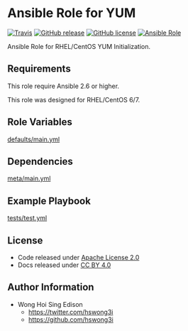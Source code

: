 Ansible Role for YUM
====================

[![Travis](https://img.shields.io/travis/alvistack/ansible-role-yum.svg)](https://travis-ci.org/alvistack/ansible-role-yum)
[![GitHub release](https://img.shields.io/github/release/alvistack/ansible-role-yum.svg)](https://github.com/alvistack/ansible-role-yum)
[![GitHub license](https://img.shields.io/github/license/alvistack/ansible-role-yum.svg)](https://github.com/alvistack/ansible-role-yum/blob/master/LICENSE)
[![Ansible Role](https://img.shields.io/badge/galaxy-alvistack.yum-blue.svg)](https://galaxy.ansible.com/alvistack/yum)

Ansible Role for RHEL/CentOS YUM Initialization.

Requirements
------------

This role require Ansible 2.6 or higher.

This role was designed for RHEL/CentOS 6/7.

Role Variables
--------------

[defaults/main.yml](defaults/main.yml)

Dependencies
------------

[meta/main.yml](meta/main.yml)

Example Playbook
----------------

[tests/test.yml](tests/test.yml)

License
-------

-   Code released under [Apache License 2.0](LICENSE)
-   Docs released under [CC BY 4.0](http://creativecommons.org/licenses/by/4.0/)

Author Information
------------------

-   Wong Hoi Sing Edison
    -   <https://twitter.com/hswong3i>
    -   <https://github.com/hswong3i>

